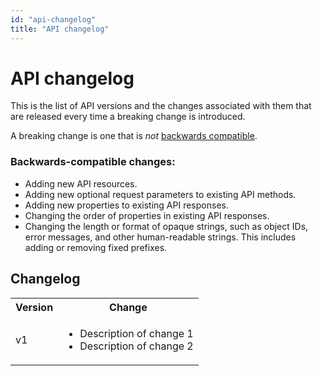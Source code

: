 ```yaml
---
id: "api-changelog"
title: "API changelog"
---
```


# API changelog

This is the list of API versions and the changes associated with them that are released every time a breaking change is introduced.

A breaking change is one that is *not* [backwards compatible](#backwards-compatible-changes).

### Backwards-compatible changes:
* Adding new API resources.
* Adding new optional request parameters to existing API methods.
* Adding new properties to existing API responses.
* Changing the order of properties in existing API responses.
* Changing the length or format of opaque strings, such as object IDs, error messages, and other human-readable strings. This includes adding or removing fixed prefixes.

## Changelog

<table>
  <tbody>
    <tr>
      <th>Version</th>
      <th>Change</th>
    </tr>
    <tr>
      <td>v1</td>
      <td>
        <ul>
          <li>Description of change 1</li>
          <li>Description of change 2</li>
        </ul>
      </td>
    </tr>
  </tbody>
</table>